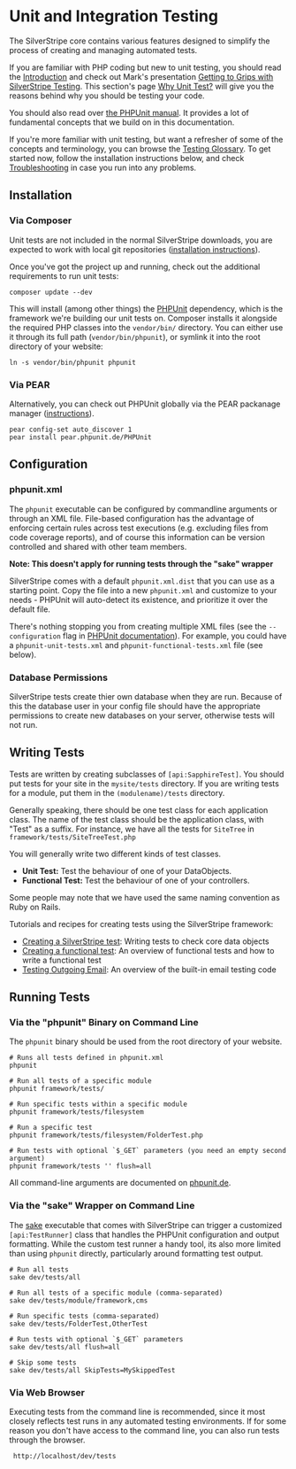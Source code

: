 # Unit and Integration Testing

The SilverStripe core contains various features designed to simplify the process of creating and managing automated tests.

If you are familiar with PHP coding but new to unit testing, you should read the [Introduction](/topics/testing) and
check out Mark's presentation [Getting to Grips with SilverStripe Testing](http://www.slideshare.net/maetl/getting-to-grips-with-silverstripe-testing).
This section's page [Why Unit Test?](why-should-i-test) will give you the reasons behind why you should be testing your
code.

You should also read over [the PHPUnit manual](http://www.phpunit.de/manual/current/en/). It provides a lot of
fundamental concepts that we build on in this documentation.

If you're more familiar with unit testing, but want a refresher of some of the concepts and terminology, you can browse
the [Testing Glossary](glossary). To get started now, follow the installation instructions below, and check
[Troubleshooting](troubleshooting) in case you run into any problems.

## Installation

### Via Composer

Unit tests are not included in the normal SilverStripe downloads, you are expected to work with local git repositories
([installation instructions](/topics/installation/composer)).

Once you've got the project up and running, check out the additional requirements to run unit tests:

    composer update --dev

This will install (among other things) the [PHPUnit](http://www.phpunit.de/) dependency, which is the framework we're
building our unit tests on. Composer installs it alongside the required PHP classes into the `vendor/bin/` directory.
You can either use it through its full path (`vendor/bin/phpunit`), or symlink it into the root directory of your website:

    ln -s vendor/bin/phpunit phpunit

### Via PEAR

Alternatively, you can check out PHPUnit globally via the PEAR packanage manager
([instructions](https://github.com/sebastianbergmann/phpunit/)).

    pear config-set auto_discover 1
    pear install pear.phpunit.de/PHPUnit

## Configuration

### phpunit.xml

The `phpunit` executable can be configured by commandline arguments or through an XML file. File-based configuration has
the advantage of enforcing certain rules across test executions (e.g. excluding files from code coverage reports), and
of course this information can be version controlled and shared with other team members.

**Note: This doesn't apply for running tests through the "sake" wrapper**

SilverStripe comes with a default `phpunit.xml.dist` that you can use as a starting point. Copy the file into a new
`phpunit.xml` and customize to your needs - PHPUnit will auto-detect its existence, and prioritize it over the default
file.

There's nothing stopping you from creating multiple XML files (see the `--configuration` flag in
[PHPUnit documentation](http://www.phpunit.de/manual/current/en/textui.html)). For example, you could have a
`phpunit-unit-tests.xml` and `phpunit-functional-tests.xml` file (see below).

### Database Permissions

SilverStripe tests create thier own database when they are run. Because of this the database user in your config file
should have the appropriate permissions to create new databases on your server, otherwise tests will not run.

## Writing Tests

Tests are written by creating subclasses of `[api:SapphireTest]`.  You should put tests for your site in the
`mysite/tests` directory.  If you are writing tests for a module, put them in the `(modulename)/tests` directory.

Generally speaking, there should be one test class for each application class.  The name of the test class should be the
application class, with "Test" as a suffix.  For instance, we have all the tests for `SiteTree` in
`framework/tests/SiteTreeTest.php`

You will generally write two different kinds of test classes.

*  **Unit Test:** Test the behaviour of one of your DataObjects.
*  **Functional Test:** Test the behaviour of one of your controllers.

Some people may note that we have used the same naming convention as Ruby on Rails.

Tutorials and recipes for creating tests using the SilverStripe framework:

* [Creating a SilverStripe test](creating-a-silverstripe-test): Writing tests to check core data objects
* [Creating a functional test](creating-a-functional-test): An overview of functional tests and how to write a functional test
* [Testing Outgoing Email](testing-email): An overview of the built-in email testing code

## Running Tests

### Via the "phpunit" Binary on Command Line

The `phpunit` binary should be used from the root directory of your website.

    # Runs all tests defined in phpunit.xml
    phpunit

    # Run all tests of a specific module
    phpunit framework/tests/

    # Run specific tests within a specific module
    phpunit framework/tests/filesystem

    # Run a specific test
    phpunit framework/tests/filesystem/FolderTest.php

    # Run tests with optional `$_GET` parameters (you need an empty second argument)
    phpunit framework/tests '' flush=all

All command-line arguments are documented on
[phpunit.de](http://www.phpunit.de/manual/current/en/textui.html).

### Via the "sake" Wrapper on Command Line

The [sake](/topics/commandline) executable that comes with SilverStripe can trigger a customized
`[api:TestRunner]` class that handles the PHPUnit configuration and output formatting.
While the custom test runner a handy tool, its also more limited than using `phpunit` directly,
particularly around formatting test output.

    # Run all tests
    sake dev/tests/all

    # Run all tests of a specific module (comma-separated)
    sake dev/tests/module/framework,cms

    # Run specific tests (comma-separated)
    sake dev/tests/FolderTest,OtherTest

    # Run tests with optional `$_GET` parameters
    sake dev/tests/all flush=all

    # Skip some tests
    sake dev/tests/all SkipTests=MySkippedTest

### Via Web Browser

Executing tests from the command line is recommended, since it most closely reflects
test runs in any automated testing environments. If for some reason you don't have
access to the command line, you can also run tests through the browser.

     http://localhost/dev/tests